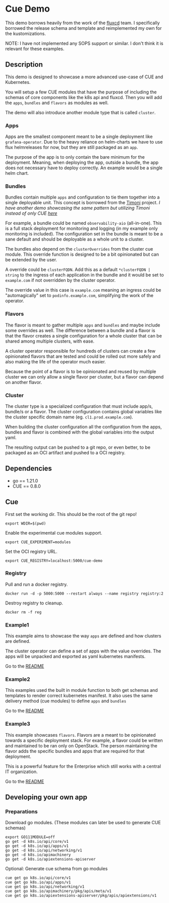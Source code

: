 # Cue Demo

This demo borrows heavily from the work of the [fluxcd](https://github.com/fluxcd/cues) team.
I specifically borrowed the release schema and template and reimplemented my own for the kustomizations.

NOTE: I have not implemented any SOPS support or similar. I don't think it is relevant for these examples.

## Description

This demo is designed to showcase a more advanced use-case of CUE and Kubernetes.

You will setup a few CUE modules that have the purpose of including the schemas of core components like the k8s api and fluxcd. Then you will add the `apps`, `bundles` and `flavors` as modules as well.

The demo will also introduce another module type that is called `cluster`.

### Apps

Apps are the smallest component meant to be a single deployment like `grafana-operator`. Due to the heavy reliance on helm-charts we have to use flux helmreleases for now, but they are still packaged as an `app`.

The purpose of the app is to only contain the bare minimum for the deployment. Meaning, when deploying the app, outside a bundle, the app does not necessary have to deploy correctly. An example would be a single helm chart.

### Bundles

Bundles contain multiple `apps` and configuration to tie them together into a single deployable unit. This concept is borrowed from the [Timoni](https://timoni.sh/bundle/) project.
*I have another demo showcasing the same pattern but utilizing Timoni instead of only CUE [here](https://github.com/emil-jacero/timoni-demo)*

For example, a bundle could be named `observability-aio` (all-in-one). This is a full stack deployment for monitoring and logging (in my example only monitoring is included). The configuration set in the bundle is meant to be a sane default and should be deployable as a whole unit to a cluster.

The bundles also depend on the `clusterOverrides` from the cluster cue module. This override function is designed to be a bit opinionated but can be extended by the user.

A override could be `clusterFQDN`. Add this as a default `*clusterFQDN | string` to the ingress of each application in the bundle and it would be set to `example.com` if not overridden by the cluster operator.

The override value in this case is `example.com` meaning an ingress could be "automagically" set to `podinfo.example.com`, simplifying the work of the operator.

### Flavors

The flavor is meant to gather multiple `apps` and `bundles` and maybe include some overrides as well. The difference between a bundle and a flavor is that the flavor creates a single configuration for a whole cluster that can be shared among multiple clusters, with ease.

A cluster operator responsible for hundreds of clusters can create a few opinionated flavors that are tested and could be rolled out more safely and also making the life of the operator much easier.

Because the point of a flavor is to be opinionated and reused by multiple cluster we can only allow a single flavor per cluster, but a flavor can depend on another flavor.

### Cluster

The cluster type is a specialized configuration that must include app/s, bundle/s or a flavor. The cluster configuration contains global variables like the cluster specific domain name (eg. `cl1.prod.example.com`).

When building the cluster configuration all the configuration from the apps, bundles and flavor is combined with the global variables into the output yaml.

The resulting output can be pushed to a git repo, or even better, to be packaged as an OCI artifact and pushed to a OCI registry.

## Dependencies

- go == 1.21.0
- CUE == 0.8.0

## Cue

First set the working dir. This should be the root of the git repo!

```shell
export WDIR=$(pwd)
```

Enable the experimental cue modules support.

```shell
export CUE_EXPERIMENT=modules
```

Set the OCI registry URL.

```shell
export CUE_REGISTRY=localhost:5000/cue-demo
```

### Registry

Pull and run a docker registry.

```shell
docker run -d -p 5000:5000 --restart always --name registry registry:2
```

Destroy registry to cleanup.

```shell
docker rm -f reg
```

### Example1

This example aims to showcase the way `apps` are defined and how clusters are defined.

The cluster operator can define a set of apps with the value overrides.
The apps will be unpacked and exported as yaml kubernetes manifests.

Go to the [README](example1/README.md)

### Example2

This examples used the built in module function to both get schemas and templates to render correct kubernetes manifest. It also uses the same delivery method (cue modules) to define `apps` and `bundles`

Go to the [README](example2/README.md)

### Example3

This example showcases `flavors`. Flavors are a meant to be opinionated towards a specific deployment stack. For example, a flavor could be written and maintained to be ran only on OpenStack. The person maintaining the flavor adds the specific bundles and apps that are required for that deployment.

This is a powerful feature for the Enterprise which still works with a central IT organization.

Go to the [README](example3/README.md)

## Developing your own app

### Preparations

Download go modules.
(These modules can later be used to generate CUE schemas)

```shell
export GO111MODULE=off
go get -d k8s.io/api/core/v1
go get -d k8s.io/api/apps/v1
go get -d k8s.io/api/networking/v1
go get -d k8s.io/apimachinery
go get -d k8s.io/apiextensions-apiserver
```

Optional: Generate cue schema from go modules

```shell
cue get go k8s.io/api/core/v1
cue get go k8s.io/api/apps/v1
cue get go k8s.io/api/networking/v1
cue get go k8s.io/apimachinery/pkg/apis/meta/v1
cue get go k8s.io/apiextensions-apiserver/pkg/apis/apiextensions/v1
```
